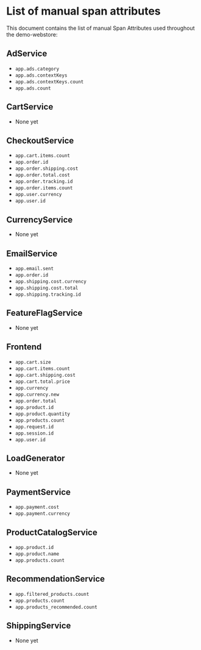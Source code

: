# List of manual span attributes

This document contains the list of manual Span Attributes used throughout the demo-webstore:

## AdService

* `app.ads.category`
* `app.ads.contextKeys`
* `app.ads.contextKeys.count`
* `app.ads.count`
  
## CartService

* None yet
  
## CheckoutService

* `app.cart.items.count`
* `app.order.id`
* `app.order.shipping.cost`
* `app.order.total.cost`
* `app.order.tracking.id`
* `app.order.items.count`
* `app.user.currency`
* `app.user.id`

## CurrencyService

* None yet

## EmailService

* `app.email.sent`
* `app.order.id`
* `app.shipping.cost.currency`
* `app.shipping.cost.total`
* `app.shipping.tracking.id`

## FeatureFlagService

* None yet

## Frontend

* `app.cart.size`
* `app.cart.items.count`
* `app.cart.shipping.cost`
* `app.cart.total.price`
* `app.currency`
* `app.currency.new`
* `app.order.total`
* `app.product.id`
* `app.product.quantity`
* `app.products.count`
* `app.request.id`
* `app.session.id`
* `app.user.id`

## LoadGenerator

* None yet

## PaymentService

* `app.payment.cost`
* `app.payment.currency`

## ProductCatalogService

* `app.product.id`
* `app.product.name`
* `app.products.count`

## RecommendationService

* `app.filtered_products.count`
* `app.products.count`
* `app.products_recommended.count`

## ShippingService

* None yet
